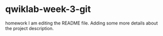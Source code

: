 # qwiklab-week-3-git
homework
I am editing the README file. Adding some more details about the project description.

